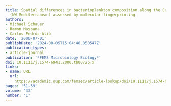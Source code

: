 ```yaml
---
title: Spatial differences in bacterioplankton composition along the Catalan coast
  (NW Mediterranean) assessed by molecular fingerprinting
authors:
- Michael Schauer
- Ramon Massana
- Carlos Pedrós-Alió
date: '2000-07-01'
publishDate: '2024-08-05T15:04:48.850547Z'
publication_types:
- article-journal
publication: '*FEMS Microbiology Ecology*'
doi: 10.1111/j.1574-6941.2000.tb00726.x
links:
- name: URL
  url: 
    https://academic.oup.com/femsec/article-lookup/doi/10.1111/j.1574-6941.2000.tb00726.x
pages: '51-59'
volume: '33'
number: '1'
---
```

